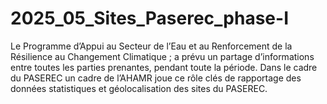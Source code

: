 # 2025_05_Sites_Paserec_phase-I
Le Programme d’Appui au Secteur de l’Eau et au Renforcement de la Résilience au Changement Climatique ; a prévu un partage d’informations entre toutes les parties prenantes, pendant toute la période. Dans le cadre du PASEREC un cadre de l’AHAMR joue ce rôle clés de rapportage des données statistiques et géolocalisation des sites du PASEREC.
